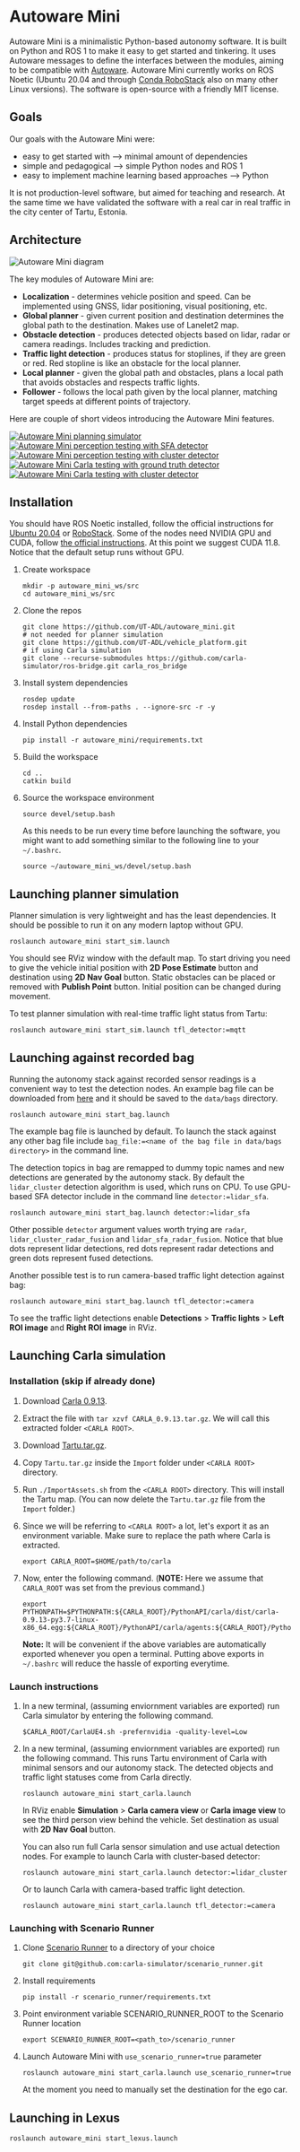 # Autoware Mini

Autoware Mini is a minimalistic Python-based autonomy software. It is built on Python and ROS 1 to make it easy to get started and tinkering. It uses Autoware messages to define the interfaces between the modules, aiming to be compatible with [Autoware](https://www.autoware.org/). Autoware Mini currently works on ROS Noetic (Ubuntu 20.04 and through [Conda RoboStack](https://robostack.github.io/) also on many other Linux versions). The software is open-source with a friendly MIT license.

## Goals

Our goals with the Autoware Mini were:
* easy to get started with --> minimal amount of dependencies
* simple and pedagogical --> simple Python nodes and ROS 1
* easy to implement machine learning based approaches --> Python

It is not production-level software, but aimed for teaching and research. At the same time we have validated the software with a real car in real traffic in the city center of Tartu, Estonia.

## Architecture

![Autoware Mini diagram](images/diagram.png)

The key modules of Autoware Mini are:
* **Localization** - determines vehicle position and speed. Can be implemented using GNSS, lidar positioning, visual positioning, etc.
* **Global planner** - given current position and destination determines the global path to the destination. Makes use of Lanelet2 map.
* **Obstacle detection** - produces detected objects based on lidar, radar or camera readings. Includes tracking and prediction.
* **Traffic light detection** - produces status for stoplines, if they are green or red. Red stopline is like an obstacle for the local planner.
* **Local planner** - given the global path and obstacles, plans a local path that avoids obstacles and respects traffic lights.
* **Follower** - follows the local path given by the local planner, matching target speeds at different points of trajectory.

Here are couple of short videos introducing the Autoware Mini features.

[![Autoware Mini planning simulator](https://img.youtube.com/vi/k3dOySPAYaY/mqdefault.jpg)](https://www.youtube.com/watch?v=k3dOySPAYaY&list=PLuQzXioASss3dJvI9kLvriGXMfQEYKXZO&index=1 "Autoware Mini planning simulator")
[![Autoware Mini perception testing with SFA detector](https://img.youtube.com/vi/bn3G2WqHEYA/mqdefault.jpg)](https://www.youtube.com/watch?v=bn3G2WqHEYA&list=PLuQzXioASss3dJvI9kLvriGXMfQEYKXZO&index=2 "Autoware Mini perception testing with SFA detector")
[![Autoware Mini perception testing with cluster detector](https://img.youtube.com/vi/OqKMQ5hUgn0/mqdefault.jpg)](https://www.youtube.com/watch?v=OqKMQ5hUgn0&list=PLuQzXioASss3dJvI9kLvriGXMfQEYKXZO&index=3 "Autoware Mini perception testing with cluster detector")
[![Autoware Mini Carla testing with ground truth detector](https://img.youtube.com/vi/p8A05yQ1pfw/mqdefault.jpg)](https://www.youtube.com/watch?v=p8A05yQ1pfw&list=PLuQzXioASss3dJvI9kLvriGXMfQEYKXZO&index=4 "Autoware Mini Carla testing with ground truth detector")
[![Autoware Mini Carla testing with cluster detector](https://img.youtube.com/vi/QEoPoBogIBc/mqdefault.jpg)](https://www.youtube.com/watch?v=QEoPoBogIBc&list=PLuQzXioASss3dJvI9kLvriGXMfQEYKXZO&index=5&t=2s "Autoware Mini Carla testing with cluster detector")

## Installation

You should have ROS Noetic installed, follow the official instructions for [Ubuntu 20.04](http://wiki.ros.org/noetic/Installation/Ubuntu) or [RoboStack](https://robostack.github.io/GettingStarted.html). Some of the nodes need NVIDIA GPU and CUDA, follow [the official instructions](https://docs.nvidia.com/cuda/cuda-installation-guide-linux/index.html). At this point we suggest CUDA 11.8. Notice that the default setup runs without GPU.

1. Create workspace
   ```
   mkdir -p autoware_mini_ws/src
   cd autoware_mini_ws/src
   ```

2. Clone the repos
   ```
   git clone https://github.com/UT-ADL/autoware_mini.git
   # not needed for planner simulation
   git clone https://github.com/UT-ADL/vehicle_platform.git
   # if using Carla simulation
   git clone --recurse-submodules https://github.com/carla-simulator/ros-bridge.git carla_ros_bridge
   ```

3. Install system dependencies

   ```
   rosdep update
   rosdep install --from-paths . --ignore-src -r -y
   ```

4. Install Python dependencies
   ```
   pip install -r autoware_mini/requirements.txt
   ```

5. Build the workspace
   ```
   cd ..
   catkin build
   ```

6. Source the workspace environment
   ```
   source devel/setup.bash
   ```
   As this needs to be run every time before launching the software, you might want to add something similar to the following line to your `~/.bashrc`.
   ```
   source ~/autoware_mini_ws/devel/setup.bash
   ```

## Launching planner simulation

Planner simulation is very lightweight and has the least dependencies. It should be possible to run it on any modern laptop without GPU.

```
roslaunch autoware_mini start_sim.launch
```

You should see RViz window with the default map. To start driving you need to give the vehicle initial position with **2D Pose Estimate** button and destination using **2D Nav Goal** button. Static obstacles can be placed or removed with **Publish Point** button. Initial position can be changed during movement.

To test planner simulation with real-time traffic light status from Tartu:

```
roslaunch autoware_mini start_sim.launch tfl_detector:=mqtt
```

## Launching against recorded bag

Running the autonomy stack against recorded sensor readings is a convenient way to test the detection nodes. An example bag file can be downloaded from [here](https://drive.google.com/file/d/1zr9z21a3jZyzWFshZ7WI6zDHx157UJIp/view?usp=share_link) and it should be saved to the `data/bags` directory.

```
roslaunch autoware_mini start_bag.launch
```

The example bag file is launched by default. To launch the stack against any other bag file include `bag_file:=<name of the bag file in data/bags directory>` in the command line.

The detection topics in bag are remapped to dummy topic names and new detections are generated by the autonomy stack. By default the `lidar_cluster` detection algorithm is used, which runs on CPU. To use GPU-based SFA detector include in the command line `detector:=lidar_sfa`. 

```
roslaunch autoware_mini start_bag.launch detector:=lidar_sfa
```

Other possible `detector` argument values worth trying are `radar`, `lidar_cluster_radar_fusion` and `lidar_sfa_radar_fusion`. Notice that blue dots represent lidar detections, red dots represent radar detections and green dots represent fused detections.

Another possible test is to run camera-based traffic light detection against bag:

```
roslaunch autoware_mini start_bag.launch tfl_detector:=camera
```

To see the traffic light detections enable **Detections** > **Traffic lights** > **Left ROI image** and **Right ROI image** in RViz. 

## Launching Carla simulation

### Installation (skip if already done)

1. Download [Carla 0.9.13](https://carla-releases.s3.eu-west-3.amazonaws.com/Linux/CARLA_0.9.13.tar.gz).
2. Extract the file with `tar xzvf CARLA_0.9.13.tar.gz`. We will call this extracted folder `<CARLA ROOT>`.
3. Download [Tartu.tar.gz](https://drive.google.com/file/d/10CHEOjHyiLJgD13g6WwDZ2_AWoLasG2F/view?usp=share_link).
4. Copy `Tartu.tar.gz` inside the `Import` folder under `<CARLA ROOT>` directory.
5. Run `./ImportAssets.sh` from the `<CARLA ROOT>` directory. This will install the Tartu map. (You can now delete the `Tartu.tar.gz` file from the `Import` folder.)
6. Since we will be referring to `<CARLA ROOT>` a lot, let's export it as an environment variable. Make sure to replace the path where Carla is extracted.

   ```
   export CARLA_ROOT=$HOME/path/to/carla
   ```

7. Now, enter the following command. (**NOTE:** Here we assume that `CARLA_ROOT`  was set from the previous command.)
   ```
   export PYTHONPATH=$PYTHONPATH:${CARLA_ROOT}/PythonAPI/carla/dist/carla-0.9.13-py3.7-linux-x86_64.egg:${CARLA_ROOT}/PythonAPI/carla/agents:${CARLA_ROOT}/PythonAPI/carla
   ```
   **Note:** It will be convenient if the above variables are automatically exported whenever you open a terminal. Putting above exports in `~/.bashrc` will reduce the hassle of exporting everytime.

### Launch instructions

1. In a new terminal, (assuming enviornment variables are exported) run Carla simulator by entering the following command.

   ```
   $CARLA_ROOT/CarlaUE4.sh -prefernvidia -quality-level=Low
   ```

2. In a new terminal, (assuming enviornment variables are exported) run the following command. This runs Tartu environment of Carla with minimal sensors and our autonomy stack. The detected objects and traffic light statuses come from Carla directly.

   ```
   roslaunch autoware_mini start_carla.launch
   ```

   In RViz enable **Simulation** > **Carla camera view** or **Carla image view** to see the third person view behind the vehicle. Set destination as usual with **2D Nav Goal** button. 

   You can also run full Carla sensor simulation and use actual detection nodes. For example to launch Carla with cluster-based detector:

   ```
   roslaunch autoware_mini start_carla.launch detector:=lidar_cluster
   ```

   Or to launch Carla with camera-based traffic light detection.

   ```
   roslaunch autoware_mini start_carla.launch tfl_detector:=camera
   ```

### Launching with Scenario Runner

1. Clone [Scenario Runner](https://github.com/carla-simulator/scenario_runner) to a directory of your choice
   ```
   git clone git@github.com:carla-simulator/scenario_runner.git
   ```
2. Install requirements
   ```
   pip install -r scenario_runner/requirements.txt
   ```
3. Point environment variable SCENARIO_RUNNER_ROOT to the Scenario Runner location
   ```
   export SCENARIO_RUNNER_ROOT=<path_to>/scenario_runner
   ```
4. Launch Autoware Mini with `use_scenario_runner=true` parameter
   ```
   roslaunch autoware_mini start_carla.launch use_scenario_runner=true
   ```
   At the moment you need to manually set the destination for the ego car.

## Launching in Lexus

```
roslaunch autoware_mini start_lexus.launch
```
